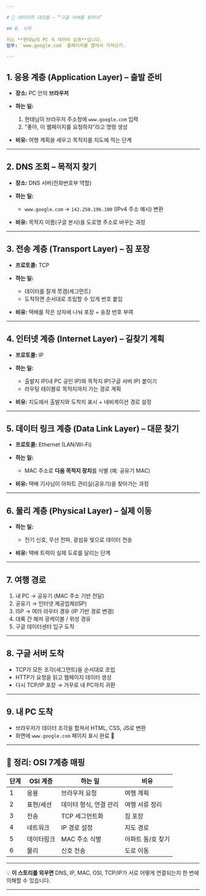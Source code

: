```yaml
---

# 🛫 데이터의 대모험 — “구글 서버를 찾아서”

## 0. 시작

저는 **현태님의 PC 속 데이터 요원**입니다.
임무: `www.google.com` 홈페이지를 열어서 가져오기.

---
```


## 1. **응용 계층 (Application Layer)** – 출발 준비

* **장소:** PC 안의 **브라우저**
* **하는 일:**

  1. 현태님이 브라우저 주소창에 `www.google.com` 입력
  2. "좋아, 이 웹페이지를 요청하자"라고 명령 생성
* **비유:** 여행 계획을 세우고 목적지를 지도에 적는 단계

---

## 2. **DNS 조회** – 목적지 찾기

* **장소:** DNS 서버(전화번호부 역할)
* **하는 일:**

  * `www.google.com` → `142.250.196.100` (IPv4 주소 예시) 변환
* **비유:** 목적지 이름(구글 본사)을 도로명 주소로 바꾸는 과정

---

## 3. **전송 계층 (Transport Layer)** – 짐 포장

* **프로토콜:** TCP
* **하는 일:**

  * 데이터를 잘게 쪼갬(세그먼트)
  * 도착하면 순서대로 조립할 수 있게 번호 붙임
* **비유:** 택배를 작은 상자에 나눠 포장 + 송장 번호 부여

---

## 4. **인터넷 계층 (Internet Layer)** – 길찾기 계획

* **프로토콜:** IP
* **하는 일:**

  * 출발지 IP(내 PC 공인 IP)와 목적지 IP(구글 서버 IP) 붙이기
  * 라우팅 테이블로 목적지까지 가는 경로 계획
* **비유:** 지도에서 출발지와 도착지 표시 + 네비게이션 경로 설정

---

## 5. **데이터 링크 계층 (Data Link Layer)** – 대문 찾기

* **프로토콜:** Ethernet (LAN/Wi-Fi)
* **하는 일:**

  * MAC 주소로 **다음 목적지 장치**를 식별 (예: 공유기 MAC)
* **비유:** 택배 기사님이 아파트 관리실(공유기)을 찾아가는 과정

---

## 6. **물리 계층 (Physical Layer)** – 실제 이동

* **하는 일:**

  * 전기 신호, 무선 전파, 광섬유 빛으로 데이터 전송
* **비유:** 택배 트럭이 실제 도로를 달리는 단계

---

## 7. **여행 경로**

1. 내 PC → 공유기 (MAC 주소 기반 전달)
2. 공유기 → 인터넷 제공업체(ISP)
3. ISP → 여러 라우터 경유 (IP 기반 경로 변경)
4. 대륙 간 해저 광케이블 / 위성 경유
5. 구글 데이터센터 입구 도착

---

## 8. **구글 서버 도착**

* TCP가 모든 조각(세그먼트)을 순서대로 조립
* HTTP가 요청을 읽고 웹페이지 데이터 생성
* 다시 TCP/IP 포장 → 거꾸로 내 PC까지 귀환

---

## 9. **내 PC 도착**

* 브라우저가 데이터 조각을 합쳐서 HTML, CSS, JS로 변환
* 화면에 `www.google.com` 페이지 표시 완료 🎉

---

## 📌 정리: OSI 7계층 매핑

| 단계 | OSI 계층 | 하는 일          | 비유         |
| -- | ------ | ------------- | ---------- |
| 1  | 응용     | 브라우저 요청       | 여행 계획      |
| 2  | 표현/세션  | 데이터 형식, 연결 관리 | 여행 서류 정리   |
| 3  | 전송     | TCP 세그먼트화     | 짐 포장       |
| 4  | 네트워크   | IP 경로 설정      | 지도 경로      |
| 5  | 데이터링크  | MAC 주소 식별     | 아파트 동/호 찾기 |
| 6  | 물리     | 신호 전송         | 도로 이동      |

---

💡 **이 스토리를 외우면**
DNS, IP, MAC, OSI, TCP/IP가 서로 어떻게 연결되는지 한 번에 이해할 수 있습니다.

---

